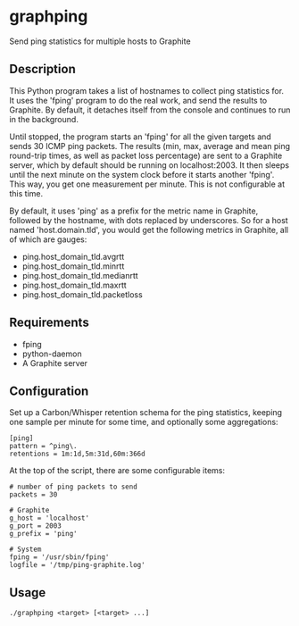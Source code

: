 graphping
=========

Send ping statistics for multiple hosts to Graphite

Description
-----------

This Python program takes a list of hostnames to collect ping statistics for.
It uses the 'fping' program to do the real work, and send the results to
Graphite. By default, it detaches itself from the console and continues to run
in the background.

Until stopped, the program starts an 'fping' for all the given targets and sends
30 ICMP ping packets. The results (min, max, average and mean ping round-trip
times, as well as packet loss percentage) are sent to a Graphite server, which
by default should be running on localhost:2003. It then sleeps until the next
minute on the system clock before it starts another 'fping'. This way, you get
one measurement per minute. This is not configurable at this time.

By default, it uses 'ping' as a prefix for the metric name in Graphite,
followed by the hostname, with dots replaced by underscores. So for a host
named 'host.domain.tld', you would get the following metrics in Graphite, all
of which are gauges:

* ping.host_domain_tld.avgrtt
* ping.host_domain_tld.minrtt
* ping.host_domain_tld.medianrtt
* ping.host_domain_tld.maxrtt
* ping.host_domain_tld.packetloss

Requirements
------------

* fping
* python-daemon
* A Graphite server

Configuration
-------------

Set up a Carbon/Whisper retention schema for the ping statistics, keeping one
sample per minute for some time, and optionally some aggregations:

```
[ping]
pattern = ^ping\.
retentions = 1m:1d,5m:31d,60m:366d
```

At the top of the script, there are some configurable items:

```
# number of ping packets to send
packets = 30

# Graphite
g_host = 'localhost'
g_port = 2003
g_prefix = 'ping'

# System
fping = '/usr/sbin/fping'
logfile = '/tmp/ping-graphite.log'
```

Usage
-----

`./graphping <target> [<target> ...]`

